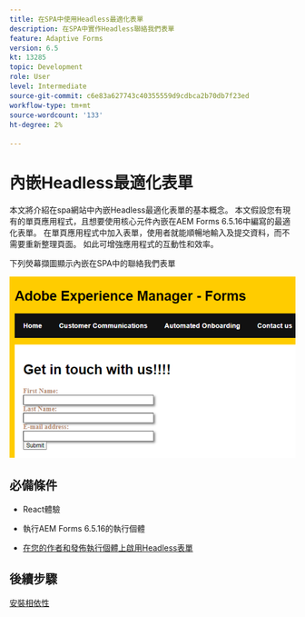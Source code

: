 ```yaml
---
title: 在SPA中使用Headless最適化表單
description: 在SPA中實作Headless聯絡我們表單
feature: Adaptive Forms
version: 6.5
kt: 13285
topic: Development
role: User
level: Intermediate
source-git-commit: c6e83a627743c40355559d9cdbca2b70db7f23ed
workflow-type: tm+mt
source-wordcount: '133'
ht-degree: 2%

---
```



# 內嵌Headless最適化表單

本文將介紹在spa網站中內嵌Headless最適化表單的基本概念。 本文假設您有現有的單頁應用程式，且想要使用核心元件內嵌在AEM Forms 6.5.16中編寫的最適化表單。
在單頁應用程式中加入表單，使用者就能順暢地輸入及提交資料，而不需要重新整理頁面。 如此可增強應用程式的互動性和效率。

下列熒幕擷圖顯示內嵌在SPA中的聯絡我們表單

![contact-us-form](./assets/contact-us-form.png)

## 必備條件

* React體驗

* 執行AEM Forms 6.5.16的執行個體

* [在您的作者和發佈執行個體上啟用Headless表單](https://experienceleague.adobe.com/docs/experience-manager-headless-adaptive-forms/using/quick-setup/enable-headless-adaptive-forms-and-core-components.html?lang=en)

## 後續步驟

[安裝相依性](./install-af-react-libraries.md)

